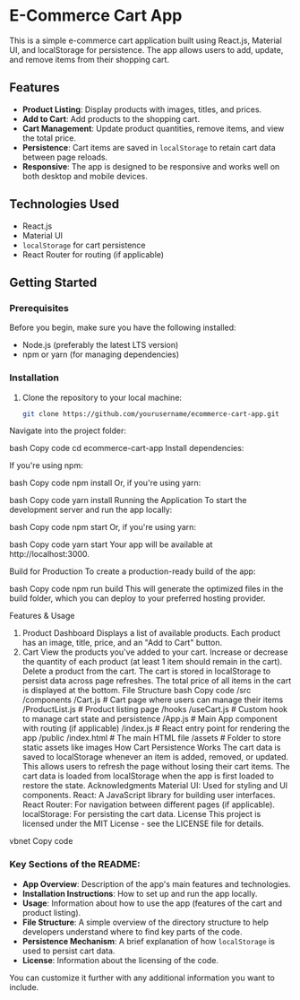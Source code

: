 # E-Commerce Cart App

This is a simple e-commerce cart application built using React.js, Material UI, and localStorage for persistence. The app allows users to add, update, and remove items from their shopping cart.

## Features

- **Product Listing**: Display products with images, titles, and prices.
- **Add to Cart**: Add products to the shopping cart.
- **Cart Management**: Update product quantities, remove items, and view the total price.
- **Persistence**: Cart items are saved in `localStorage` to retain cart data between page reloads.
- **Responsive**: The app is designed to be responsive and works well on both desktop and mobile devices.

## Technologies Used

- React.js
- Material UI
- `localStorage` for cart persistence
- React Router for routing (if applicable)

## Getting Started

### Prerequisites

Before you begin, make sure you have the following installed:

- Node.js (preferably the latest LTS version)
- npm or yarn (for managing dependencies)

### Installation

1. Clone the repository to your local machine:

   ```bash
   git clone https://github.com/yourusername/ecommerce-cart-app.git
Navigate into the project folder:

bash
Copy code
cd ecommerce-cart-app
Install dependencies:

If you're using npm:

bash
Copy code
npm install
Or, if you're using yarn:

bash
Copy code
yarn install
Running the Application
To start the development server and run the app locally:

bash
Copy code
npm start
Or, if you're using yarn:

bash
Copy code
yarn start
Your app will be available at http://localhost:3000.

Build for Production
To create a production-ready build of the app:

bash
Copy code
npm run build
This will generate the optimized files in the build folder, which you can deploy to your preferred hosting provider.

Features & Usage
1. Product Dashboard
Displays a list of available products.
Each product has an image, title, price, and an "Add to Cart" button.
2. Cart
View the products you've added to your cart.
Increase or decrease the quantity of each product (at least 1 item should remain in the cart).
Delete a product from the cart.
The cart is stored in localStorage to persist data across page refreshes.
The total price of all items in the cart is displayed at the bottom.
File Structure
bash
Copy code
/src
  /components
    /Cart.js           # Cart page where users can manage their items
    /ProductList.js    # Product listing page
  /hooks
    /useCart.js        # Custom hook to manage cart state and persistence
  /App.js              # Main App component with routing (if applicable)
  /index.js            # React entry point for rendering the app
/public
  /index.html          # The main HTML file
  /assets              # Folder to store static assets like images
How Cart Persistence Works
The cart data is saved to localStorage whenever an item is added, removed, or updated. This allows users to refresh the page without losing their cart items.
The cart data is loaded from localStorage when the app is first loaded to restore the state.
Acknowledgments
Material UI: Used for styling and UI components.
React: A JavaScript library for building user interfaces.
React Router: For navigation between different pages (if applicable).
localStorage: For persisting the cart data.
License
This project is licensed under the MIT License - see the LICENSE file for details.

vbnet
Copy code

### Key Sections of the README:

- **App Overview**: Description of the app's main features and technologies.
- **Installation Instructions**: How to set up and run the app locally.
- **Usage**: Information about how to use the app (features of the cart and product listing).
- **File Structure**: A simple overview of the directory structure to help developers understand where to find key parts of the code.
- **Persistence Mechanism**: A brief explanation of how `localStorage` is used to persist cart data.
- **License**: Information about the licensing of the code.

You can customize it further with any additional information you want to include.






